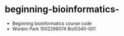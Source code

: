 # beginning-bioinformatics-
- Beginning bioinformatics course code 
- Wonbin Park 1002299074 Biol5340-001
